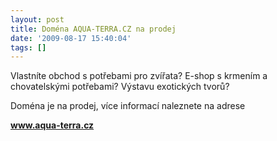 ```yaml
---
layout: post
title: Doména AQUA-TERRA.CZ na prodej
date: '2009-08-17 15:40:04'
tags: []
---
```


Vlastníte obchod s potřebami pro zvířata? E-shop s krmením a
chovatelskými potřebami? Výstavu exotických tvorů?


<p>Doména je na prodej, více informací naleznete na adrese</p>

<p><strong><a
href="http://www.aqua-terra.cz">www.aqua-terra.cz</a></strong></p>

